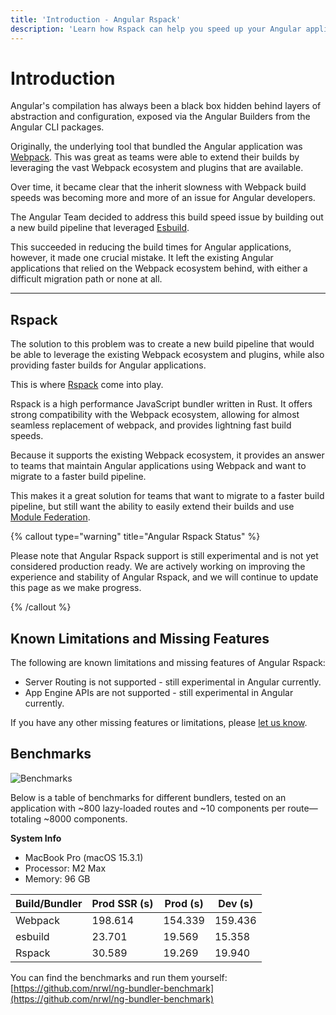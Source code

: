 ```yaml
---
title: 'Introduction - Angular Rspack'
description: 'Learn how Rspack can help you speed up your Angular applications.'
---
```


# Introduction

Angular's compilation has always been a black box hidden behind layers of abstraction and configuration, exposed via the Angular Builders from the Angular CLI packages.

Originally, the underlying tool that bundled the Angular application was [Webpack](https://webpack.js.org). This was great as teams were able to extend their builds by leveraging the vast Webpack ecosystem and plugins that are available.

Over time, it became clear that the inherit slowness with Webpack build speeds was becoming more and more of an issue for Angular developers.

The Angular Team decided to address this build speed issue by building out a new build pipeline that leveraged [Esbuild](https://esbuild.github.io/).

This succeeded in reducing the build times for Angular applications, however, it made one crucial mistake. It left the existing Angular applications that relied on the Webpack ecosystem behind, with either a difficult migration path or none at all.

---

## Rspack

The solution to this problem was to create a new build pipeline that would be able to leverage the existing Webpack ecosystem and plugins, while also providing faster builds for Angular applications.

This is where [Rspack](https://rspack.dev) come into play.

Rspack is a high performance JavaScript bundler written in Rust. It offers strong compatibility with the Webpack ecosystem, allowing for almost seamless replacement of webpack, and provides lightning fast build speeds.

Because it supports the existing Webpack ecosystem, it provides an answer to teams that maintain Angular applications using Webpack and want to migrate to a faster build pipeline.

This makes it a great solution for teams that want to migrate to a faster build pipeline, but still want the ability to easily extend their builds and use [Module Federation](https://module-federation.io).

{% callout type="warning" title="Angular Rspack Status" %}

Please note that Angular Rspack support is still experimental and is not yet considered production ready. We are actively working on improving the experience and stability of Angular Rspack, and we will continue to update this page as we make progress.

{% /callout %}

## Known Limitations and Missing Features

The following are known limitations and missing features of Angular Rspack:

- Server Routing is not supported - still experimental in Angular currently.
- App Engine APIs are not supported - still experimental in Angular currently.

If you have any other missing features or limitations, please [let us know](https://github.com/nrwl/angular-rspack/issues/new).

## Benchmarks

![Benchmarks](/shared/guides/angular-rspack/bundler-build-times.png)

Below is a table of benchmarks for different bundlers, tested on an application with ~800 lazy-loaded routes and ~10 components per route—totaling ~8000 components.

**System Info**

- MacBook Pro (macOS 15.3.1)
- Processor: M2 Max
- Memory: 96 GB

| Build/Bundler | Prod SSR (s) | Prod (s) | Dev (s) |
| ------------- | ------------ | -------- | ------- |
| Webpack       | 198.614      | 154.339  | 159.436 |
| esbuild       | 23.701       | 19.569   | 15.358  |
| Rspack        | 30.589       | 19.269   | 19.940  |

You can find the benchmarks and run them yourself: [https://github.com/nrwl/ng-bundler-benchmark](https://github.com/nrwl/ng-bundler-benchmark)
